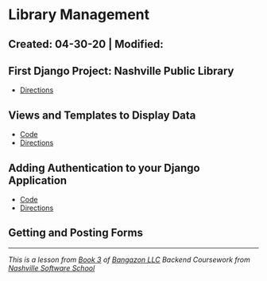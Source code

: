 # Library Management

Created: 04-30-20 | Modified:
---
## First Django Project: Nashville Public Library
- [Directions](https://github.com/TrinityTerry/library-management/blob/master/directions/part-one.md)

## Views and Templates to Display Data
- [Code](https://github.com/TrinityTerry/library-management/tree/views-temp)
- [Directions](https://github.com/TrinityTerry/library-management/blob/master/directions/part-two.md)

## Adding Authentication to your Django Application
- [Code](https://github.com/TrinityTerry/library-management/tree/authentication)
- [Directions](https://github.com/TrinityTerry/library-management/blob/master/directions/part-three.md)

## Getting and Posting Forms
<!-- - [Code]() -->
<!-- - [Directions]() -->

<!-- ## Getting and Posting Forms -->
<!-- - [Code]() -->
<!-- - [Directions]() -->

---
_This is a lesson from [Book 3](https://github.com/nashville-software-school/bangazon-llc/tree/master/book-3-web-applications) of [Bangazon LLC](https://github.com/nashville-software-school/bangazon-llc) Backend Coursework from [Nashville Software School](https://github.com/nashville-software-school)_



